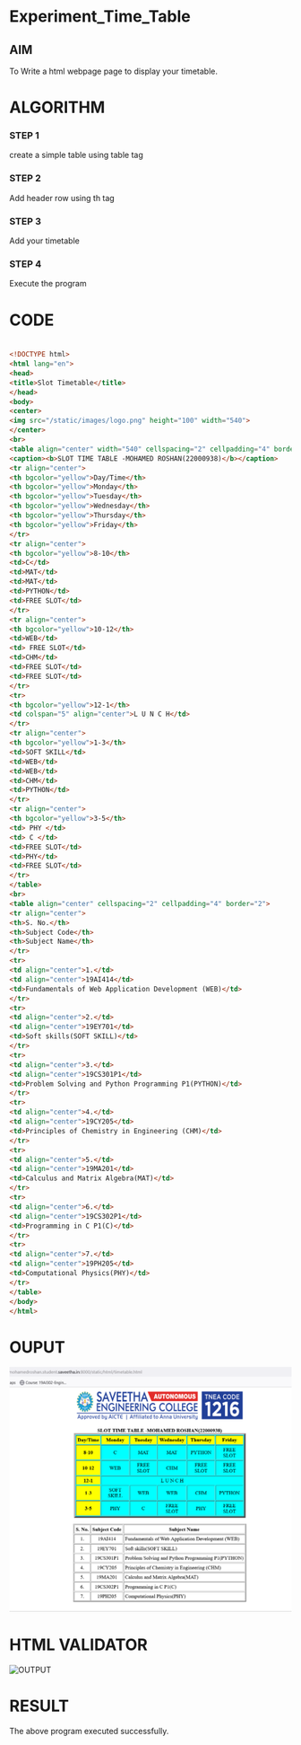# Experiment_Time_Table

## AIM
To Write a html webpage page to display your timetable.

# ALGORITHM
### STEP 1
create a simple table using table tag
### STEP 2
Add header row using th tag
### STEP 3
Add your timetable
### STEP 4
Execute the program

# CODE

```html

<!DOCTYPE html>
<html lang="en">
<head>
<title>Slot Timetable</title>
</head>
<body>
<center>
<img src="/static/images/logo.png" height="100" width="540">
</center>
<br>
<table align="center" width="540" cellspacing="2" cellpadding="4" border="5" bgcolor="cyan">
<caption><b>SLOT TIME TABLE -MOHAMED ROSHAN(22000938)</b></caption>
<tr align="center">
<th bgcolor="yellow">Day/Time</th>
<th bgcolor="yellow">Monday</th>
<th bgcolor="yellow">Tuesday</th>
<th bgcolor="yellow">Wednesday</th>
<th bgcolor="yellow">Thursday</th>
<th bgcolor="yellow">Friday</th>
</tr>
<tr align="center">
<th bgcolor="yellow">8-10</th>
<td>C</td>
<td>MAT</td>
<td>MAT</td>
<td>PYTHON</td>
<td>FREE SLOT</td>
</tr>
<tr align="center">
<th bgcolor="yellow">10-12</th>
<td>WEB</td>
<td> FREE SLOT</td>
<td>CHM</td>
<td>FREE SLOT</td>
<td>FREE SLOT</td>
</tr>
<tr>
<th bgcolor="yellow">12-1</th>
<td colspan="5" align="center">L U N C H</td>
</tr>
<tr align="center">
<th bgcolor="yellow">1-3</th>
<td>SOFT SKILL</td>
<td>WEB</td>
<td>WEB</td>
<td>CHM</td>
<td>PYTHON</td>
</tr>
<tr align="center">
<th bgcolor="yellow">3-5</th>
<td> PHY </td>
<td> C </td>
<td>FREE SLOT</td>
<td>PHY</td>
<td>FREE SLOT</td>
</tr>
</table>
<br>
<table align="center" cellspacing="2" cellpadding="4" border="2">
<tr align="center">
<th>S. No.</th>
<th>Subject Code</th>
<th>Subject Name</th>
</tr>
<tr>
<td align="center">1.</td>
<td align="center">19AI414</td>
<td>Fundamentals of Web Application Development (WEB)</td>
</tr>
<tr>
<td align="center">2.</td>
<td align="center">19EY701</td>
<td>Soft skills(SOFT SKILL)</td>
</tr>
<tr>
<td align="center">3.</td>
<td align="center">19CS301P1</td>
<td>Problem Solving and Python Programming P1(PYTHON)</td>
</tr>
<tr>
<td align="center">4.</td>
<td align="center">19CY205</td>
<td>Principles of Chemistry in Engineering (CHM)</td>
</tr>
<tr>
<td align="center">5.</td>
<td align="center">19MA201</td>
<td>Calculus and Matrix Algebra(MAT)</td>
</tr>
<tr>
<td align="center">6.</td>
<td align="center">19CS302P1</td>
<td>Programming in C P1(C)</td>
</tr>
<tr>
<td align="center">7.</td>
<td align="center">19PH205</td>
<td>Computational Physics(PHY)</td>
</tr>
</table>
</body>
</html>
```
# OUPUT
![OUTPUT](./out3.png)
# HTML VALIDATOR
![OUTPUT](./validout3.png)
# RESULT 
The above program executed successfully.
